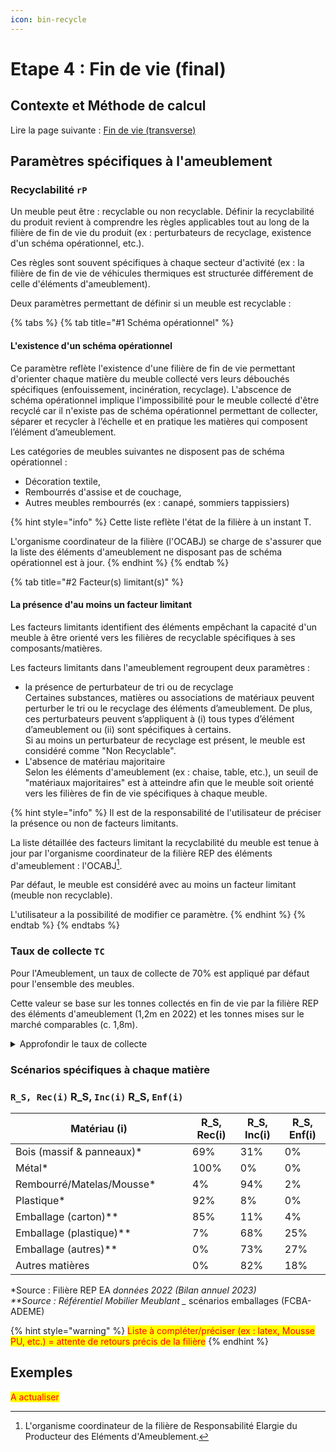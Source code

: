 ```yaml
---
icon: bin-recycle
---
```


# Etape 4 : Fin de vie (final)

## Contexte  et Méthode de calcul

Lire la page suivante : [Fin de vie (transverse)](https://fabrique-numerique.gitbook.io/ecobalyse/pages-en-cours-de-revue/fin-de-vie)

## Paramètres spécifiques à l'ameublement&#x20;

### Recyclabilité `rP`

Un meuble peut être : recyclable ou non recyclable. Définir la recyclabilité du produit revient à comprendre les règles applicables tout au long de la filière de fin de vie du produit (ex : perturbateurs de recyclage, existence d'un schéma opérationnel, etc.).&#x20;

Ces règles sont souvent spécifiques à chaque secteur d'activité (ex : la filière de fin de vie de véhicules thermiques est structurée différement de celle d'éléments d'ameublement).&#x20;

Deux  paramètres permettant de définir si un meuble est recyclable :&#x20;

{% tabs %}
{% tab title="#1 Schéma opérationnel" %}
#### **L'existence d'un schéma opérationnel**&#x20;

Ce paramètre reflète l'existence d'une filière de fin de vie permettant d'orienter chaque matière du meuble collecté vers leurs débouchés spécifiques (enfouissement, incinération, recyclage). L'abscence de schéma opérationnel implique l'impossibilité pour le meuble collecté d'être recyclé car il n'existe pas de schéma opérationnel permettant de collecter, séparer et recycler à l’échelle et en pratique les matières qui composent l’élément d’ameublement.&#x20;

Les catégories de meubles suivantes ne disposent pas de schéma opérationnel :&#x20;

* Décoration textile,
* Rembourrés d'assise et de couchage,
* Autres meubles rembourrés (ex : canapé, sommiers tappissiers)

{% hint style="info" %}
Cette liste reflète l'état de la filière à un instant T.&#x20;

L'organisme coordinateur de la filière (l'OCABJ) se charge de s'assurer que la liste des éléments d'ameublement ne disposant pas de schéma opérationnel est à jour.&#x20;
{% endhint %}
{% endtab %}

{% tab title="#2 Facteur(s) limitant(s)" %}
#### **La présence d'au moins un facteur limitant** &#x20;

Les facteurs limitants identifient des éléments empêchant la capacité d'un meuble à être orienté vers les filières de recyclable spécifiques à ses composants/matières.&#x20;

Les facteurs limitants dans l'ameublement regroupent deux paramètres :&#x20;

* la présence de perturbateur de tri ou de recyclage\
  Certaines substances, matières ou associations de matériaux peuvent perturber le tri ou le recyclage des éléments d’ameublement. De plus, ces perturbateurs peuvent s’appliquent à (i) tous  types d’élément d’ameublement ou (ii) sont spécifiques à certains.\
  Si au moins un perturbateur de recyclage est présent, le meuble est considéré comme "Non Recyclable".
* L'absence de matériau majoritaire\
  Selon les éléments d'ameublement (ex : chaise, table, etc.), un seuil de "matériaux majoritaires" est à atteindre afin que le meuble soit orienté vers les filières de fin de vie spécifiques à chaque meuble.

{% hint style="info" %}
Il est de la responsabilité de l'utilisateur de préciser la présence ou non de facteurs limitants.

La liste détaillée des facteurs limitant la recyclabilité du meuble est tenue à jour par l'organisme coordinateur de la filière REP des éléments d'ameublement : l'OCABJ[^1].&#x20;

Par défaut, le meuble est considéré avec au moins un facteur limitant (meuble non recyclable).

L'utilisateur a la possibilité de modifier ce paramètre.
{% endhint %}
{% endtab %}
{% endtabs %}

### Taux de collecte `TC`

Pour l'Ameublement, un taux de collecte de 70% est appliqué par défaut pour l'ensemble des meubles.&#x20;

Cette valeur se base sur les tonnes collectés en fin de vie par la filière REP des éléments d'ameublement (1,2m en 2022) et les tonnes mises sur le marché comparables (c. 1,8m).&#x20;

<details>

<summary>Approfondir le taux de collecte</summary>

Le taux de collecte de 70% correspond au ratio entre les tonnes collectées (1,2m) et celles mises sur le marché pour renouveler le parx existant (1,8m) :&#x20;

{% hint style="info" %}
Source :  scénario de fin de vie d'un meuble non recyclable / référentiel _Meubles Meublants (FCBA x ADEME)_
{% endhint %}

* 1,8 millions de tonnes de meubles mises sur le marché afin de renouveler le parc existant,
* 1,2 millions de tonnes collectées par la filière en fin de vie. &#x20;

_**Focus : Mises sur le marché**_

Les rapports annuels de la filière proposent des mises sur le marché annuelles incluant les meubles destinés à renouveller le parc existant (renouvellement) ainsi que les meubles destinés à de nouveaux usages/périmètres. Ces nouveaux usages sont triples : construction neuve, solde démographique en hausse, taux d'équipement en hausse).&#x20;

En 2022, 3 millions de tonnes ont été mises sur le marché (source : Filière des éléments d'ameublement _Données 2023_ Bilan annuel). Suite à des entretiens avec la filière, nous estimons que 40% (1,2 millions de tonnes) des mises sur le marché correspondent à des nouveaux usages.&#x20;

![](<../../.gitbook/assets/Mises sur le marché 2022.png>)

_**Focus : Tonnes collectées**_

En 2022, 1,2 millions de tonnes ont été collectées par la filière; que ce soit via des déchetteries gérées opérationnellement par la filière ou des déchetteries soutenues financièrement (source : Filière des éléments d'ameublement _Données 2023_ Bilan annuel).&#x20;

</details>

### Scénarios spécifiques à chaque matière&#x20;

### `R_S, Rec(i)`  R\_S, `Inc(i)`  R\_S, `Enf(i)`&#x20;

<table><thead><tr><th width="267">Matériau (i)</th><th>R_S, Rec(i)</th><th>R_S, Inc(i)</th><th>R_S, Enf(i)</th></tr></thead><tbody><tr><td>Bois (massif &#x26; panneaux)*</td><td>69%</td><td>31%</td><td>0%</td></tr><tr><td>Métal*</td><td>100%</td><td>0%</td><td>0%</td></tr><tr><td>Rembourré/Matelas/Mousse*</td><td>4%</td><td>94%</td><td>2%</td></tr><tr><td>Plastique*</td><td>92%</td><td>8%</td><td>0%</td></tr><tr><td>Emballage (carton)**</td><td>85%</td><td>11%</td><td>4%</td></tr><tr><td>Emballage (plastique)**</td><td>7%</td><td>68%</td><td>25%</td></tr><tr><td>Emballage (autres)**</td><td>0%</td><td>73%</td><td>27%</td></tr><tr><td>Autres matières</td><td>0%</td><td>82%</td><td>18%</td></tr></tbody></table>

&#x20;   \*Source : Filière REP EA _données 2022 (Bilan annuel 2023)_\
&#x20; _\*\*Source : Référentiel Mobilier Meublant  \__ scénarios emballages (FCBA-ADEME)

{% hint style="warning" %}
<mark style="color:red;">Liste à compléter/préciser (ex : latex, Mousse PU, etc.) = attente de retours précis de la filière</mark>
{% endhint %}

## Exemples&#x20;

<mark style="color:red;">A actualiser</mark>



[^1]: &#x20;L'organisme coordinateur de la filière de Responsabilité Elargie du Producteur des Eléments d'Ameublement.
